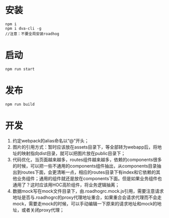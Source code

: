 # 安装
```
npm i 
npm i dva-cli -g
//注意：不要全局安装roadhog
```
# 启动
```
npm run start
```
# 发布

```
npm run build
```
# 开发
1. 约定webpack的alias命名以“@”开头；
2. 图片的引用方式：暂时应该放在assets目录下，等全部转为webapp后，将地址的映射指向dist目录，就可以把图片放在public目录下；
3. 代码优化，当页面越来越多，routes组件越来越多，依赖的components很多的时候，可以把一些不通用的components组件抽出，从components目录抽出到routes下面，会更清晰一点，相应的routes目录下有index和它依赖的其他业务组件；通用的组件就还是放在components下面。但是如果业务组件也通用了？这时应该用HOC高阶组件，将业务逻辑抽离；
4. 数据mock写在mock文件目录下，由.roadhogrc.mock.js引用，需要注意请求地址是否与.roadhogrc的proxy代理地址重合，如果重合会请求代理而不会走mock，需要走mock的时候，可以手动编辑一下原来的请求地址和mock的地址，或者关闭proxy代理；   
